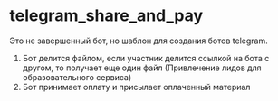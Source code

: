 # telegram_share_and_pay

Это не завершенный бот, но шаблон для создания ботов telegram. 
1) Бот делится файлом, если участник делится ссылкой на бота с другом, то получает еще один файл (Привлечение лидов для образовательного сервиса)
2) Бот принимает оплату и присылает оплаченный материал
